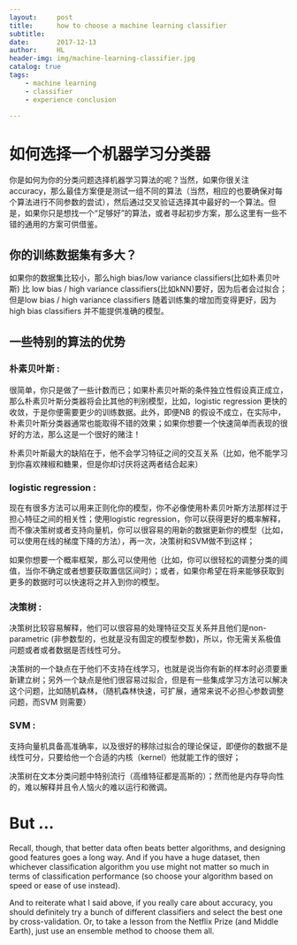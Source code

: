 ```yaml
---
layout:     post
title:      how to choose a machine learning classifier
subtitle:   
date:       2017-12-13
author:     HL
header-img: img/machine-learning-classifier.jpg
catalog: true
tags:
    - machine learning
    - classifier
    - experience conclusion

---
```


# 如何选择一个机器学习分类器

你是如何为你的分类问题选择机器学习算法的呢？当然，如果你很关注accuracy，那么最佳方案便是测试一组不同的算法（当然，相应的也要确保对每个算法进行不同参数的尝试），然后通过交叉验证选择其中最好的一个算法。但是，如果你只是想找一个“足够好”的算法，或者寻起初步方案，那么这里有一些不错的通用的方案可供借鉴。

## 你的训练数据集有多大？

如果你的数据集比较小，那么high bias/low variance classifiers(比如朴素贝叶斯) 比 low bias / high variance classifiers(比如kNN)要好，因为后者会过拟合；但是low bias / high variance classifiers 随着训练集的增加而变得更好，因为high bias classifiers 并不能提供准确的模型。

## 一些特别的算法的优势

### 朴素贝叶斯 : 

​	很简单，你只是做了一些计数而已；如果朴素贝叶斯的条件独立性假设真正成立，那么朴素贝叶斯分类器将会比其他的判别模型，比如，logistic regression 更快的收敛，于是你便需要更少的训练数据。此外，即便NB  的假设不成立，在实际中，朴素贝叶斯分类器通常也能取得不错的效果；如果你想要一个快速简单而表现的很好的方法，那么这是一个很好的赌注！

​	朴素贝叶斯最大的缺陷在于，他不会学习特征之间的交互关系（比如，他不能学习到你喜欢辣椒和糖果，但是你却讨厌将这两者结合起来）

### logistic regression : 

​	现在有很多方法可以用来正则化你的模型，你不必像使用朴素贝叶斯方法那样过于担心特征之间的相关性；使用logistic regression，你可以获得更好的概率解释，而不像决策树或者支持向量机，你可以很容易的用新的数据更新你的模型（比如，可以使用在线的梯度下降的方法），再一次，决策树和SVM做不到这样；

​	如果你想要一个概率框架，那么可以使用他（比如，你可以很轻松的调整分类的阈值，当你不确定或者想要获取置信区间时）；或者，如果你希望在将来能够获取到更多的数据时可以快速将之并入到你的模型。

### 决策树 :

​	决策树比较容易解释，他们可以很容易的处理特征交互关系并且他们是non-parametric (非参数型的，也就是没有固定的模型参数)，所以，你无需关系极值问题或者或者数据是否线性可分。

​	决策树的一个缺点在于他们不支持在线学习，也就是说当你有新的样本时必须要重新建立树；另外一个缺点是他们很容易过拟合，但是有一些集成学习方法可以解决这个问题，比如随机森林，（随机森林快速，可扩展，通常来说不必担心参数调整问题，而SVM 则需要）

###  SVM :

​	支持向量机具备高准确率，以及很好的移除过拟合的理论保证，即便你的数据不是线性可分，只要给他一个合适的内核（kernel）他就能工作的很好；

​	决策树在文本分类问题中特别流行（高维特征都是高斯的）；然而他是内存导向性的，难以解释并且令人恼火的难以运行和微调。

# But ...

Recall, though, that better data often beats better algorithms, and designing good features goes a long way. And if you have a huge dataset, then whichever classification algorithm you use might not matter so much in terms of classification performance (so choose your algorithm based on speed or ease of use instead).

And to reiterate what I said above, if you really care about accuracy, you should definitely try a bunch of different classifiers and select the best one by cross-validation. Or, to take a lesson from the Netflix Prize (and Middle Earth), just use an ensemble method to choose them all.





